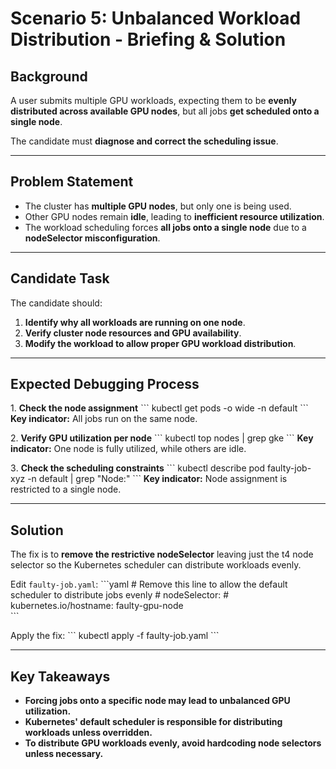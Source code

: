 # Scenario 5: Unbalanced Workload Distribution - Briefing & Solution

## **Background**
A user submits multiple GPU workloads, expecting them to be **evenly distributed across available GPU nodes**, but all jobs **get scheduled onto a single node**.  

The candidate must **diagnose and correct the scheduling issue**.

---

## **Problem Statement**
- The cluster has **multiple GPU nodes**, but only one is being used.
- Other GPU nodes remain **idle**, leading to **inefficient resource utilization**.
- The workload scheduling forces **all jobs onto a single node** due to a **nodeSelector misconfiguration**.

---

## **Candidate Task**
The candidate should:
1. **Identify why all workloads are running on one node**.
2. **Verify cluster node resources and GPU availability**.
3. **Modify the workload to allow proper GPU workload distribution**.

---

## **Expected Debugging Process**
1️. **Check the node assignment**
\```
kubectl get pods -o wide -n default
\```
**Key indicator:** All jobs run on the same node.

2️. **Verify GPU utilization per node**
\```
kubectl top nodes | grep gke
\```
**Key indicator:** One node is fully utilized, while others are idle.

3️. **Check the scheduling constraints**
\```
kubectl describe pod faulty-job-xyz -n default | grep "Node:"
\```
**Key indicator:** Node assignment is restricted to a single node.

---

## **Solution**
The fix is to **remove the restrictive nodeSelector** leaving just the t4 node selector so the Kubernetes scheduler can distribute workloads evenly.

Edit `faulty-job.yaml`:
\```yaml
      # Remove this line to allow the default scheduler to distribute jobs evenly
      # nodeSelector:
      #   kubernetes.io/hostname: faulty-gpu-node  
\```

Apply the fix:
\```
kubectl apply -f faulty-job.yaml
\```

---

## **Key Takeaways**
- **Forcing jobs onto a specific node may lead to unbalanced GPU utilization.**
- **Kubernetes' default scheduler is responsible for distributing workloads unless overridden.**
- **To distribute GPU workloads evenly, avoid hardcoding node selectors unless necessary.**

